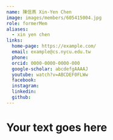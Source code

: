 ```yaml
---
name: 陳信燕 Xin-Yen Chen 
image: images/members/605415004.jpg 
role: formerMem
aliases:
  - xin yen chen
links:
  home-page: https://example.com/
  email: example@cs.nycu.edu.tw
  phone: 
  orcid: 0000-0000-0000-000
  google-scholar: abcdefgAAAAJ
  youtube: watch?v=ABCDEF0FLWw
  facebook:
  instagram:
  linkedin:
  github:
---
```

# Your text goes here

